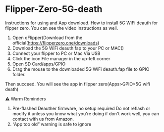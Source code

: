 # Flipper-Zero-5G-death
Instructions for using and App download. 
How to install 5G WiFi deauth for flipper zero. You can see the video instructions as well.

1. Open qFlipper(Download from the official(https://flipperzero.one/downloads)
2. Download the 5G WiFi deauth fap to your PC or MAC()
3. Connect your flipper to PC or Mac Via USB
4. Click the icon File manager in the up-left corner
5. Open SD Card/apps/GPIO
6. Drag the mouse to the downloaded  5G WiFi deauth.fap file to GPIO folder. 

Then succeed. You will see the app in flipper zero(Apps>GPIO>5G wifi death)

⚠ Warm Reminders
1. Pre-flashed Deauther firmware, no setup required
Do not reflash or modify it unless you know what you're doing
if don't work well, you can contact with us from Amazon.
3. “App too old” warning is safe to ignore
